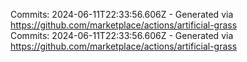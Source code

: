 Commits: 2024-06-11T22:33:56.606Z - Generated via https://github.com/marketplace/actions/artificial-grass
<br>
Commits: 2024-06-11T22:33:56.606Z - Generated via https://github.com/marketplace/actions/artificial-grass
<br>
